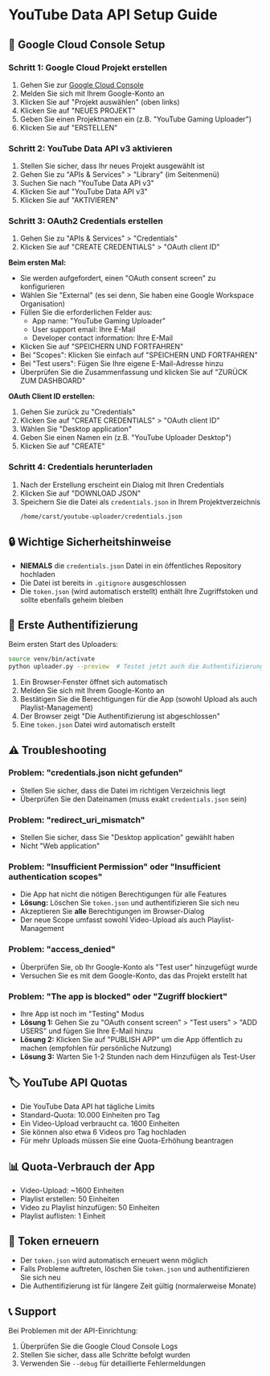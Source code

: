 # YouTube Data API Setup Guide

## 🔑 Google Cloud Console Setup

### Schritt 1: Google Cloud Projekt erstellen

1. Gehen Sie zur [Google Cloud Console](https://console.cloud.google.com/)
2. Melden Sie sich mit Ihrem Google-Konto an
3. Klicken Sie auf "Projekt auswählen" (oben links)
4. Klicken Sie auf "NEUES PROJEKT"
5. Geben Sie einen Projektnamen ein (z.B. "YouTube Gaming Uploader")
6. Klicken Sie auf "ERSTELLEN"

### Schritt 2: YouTube Data API v3 aktivieren

1. Stellen Sie sicher, dass Ihr neues Projekt ausgewählt ist
2. Gehen Sie zu "APIs & Services" > "Library" (im Seitenmenü)
3. Suchen Sie nach "YouTube Data API v3"
4. Klicken Sie auf "YouTube Data API v3"
5. Klicken Sie auf "AKTIVIEREN"

### Schritt 3: OAuth2 Credentials erstellen

1. Gehen Sie zu "APIs & Services" > "Credentials"
2. Klicken Sie auf "CREATE CREDENTIALS" > "OAuth client ID"

**Beim ersten Mal:**
- Sie werden aufgefordert, einen "OAuth consent screen" zu konfigurieren
- Wählen Sie "External" (es sei denn, Sie haben eine Google Workspace Organisation)
- Füllen Sie die erforderlichen Felder aus:
  - App name: "YouTube Gaming Uploader"
  - User support email: Ihre E-Mail
  - Developer contact information: Ihre E-Mail
- Klicken Sie auf "SPEICHERN UND FORTFAHREN"
- Bei "Scopes": Klicken Sie einfach auf "SPEICHERN UND FORTFAHREN"
- Bei "Test users": Fügen Sie Ihre eigene E-Mail-Adresse hinzu
- Überprüfen Sie die Zusammenfassung und klicken Sie auf "ZURÜCK ZUM DASHBOARD"

**OAuth Client ID erstellen:**
1. Gehen Sie zurück zu "Credentials"
2. Klicken Sie auf "CREATE CREDENTIALS" > "OAuth client ID"
3. Wählen Sie "Desktop application"
4. Geben Sie einen Namen ein (z.B. "YouTube Uploader Desktop")
5. Klicken Sie auf "CREATE"

### Schritt 4: Credentials herunterladen

1. Nach der Erstellung erscheint ein Dialog mit Ihren Credentials
2. Klicken Sie auf "DOWNLOAD JSON"
3. Speichern Sie die Datei als `credentials.json` in Ihrem Projektverzeichnis
   ```
   /home/carst/youtube-uploader/credentials.json
   ```

## 🔒 Wichtige Sicherheitshinweise

- **NIEMALS** die `credentials.json` Datei in ein öffentliches Repository hochladen
- Die Datei ist bereits in `.gitignore` ausgeschlossen
- Die `token.json` (wird automatisch erstellt) enthält Ihre Zugriffstoken und sollte ebenfalls geheim bleiben

## 🎯 Erste Authentifizierung

Beim ersten Start des Uploaders:

```bash
source venv/bin/activate
python uploader.py --preview  # Testet jetzt auch die Authentifizierung
```

1. Ein Browser-Fenster öffnet sich automatisch
2. Melden Sie sich mit Ihrem Google-Konto an
3. Bestätigen Sie die Berechtigungen für die App (sowohl Upload als auch Playlist-Management)
4. Der Browser zeigt "Die Authentifizierung ist abgeschlossen"
5. Eine `token.json` Datei wird automatisch erstellt

## ⚠️ Troubleshooting

### Problem: "credentials.json nicht gefunden"
- Stellen Sie sicher, dass die Datei im richtigen Verzeichnis liegt
- Überprüfen Sie den Dateinamen (muss exakt `credentials.json` sein)

### Problem: "redirect_uri_mismatch"
- Stellen Sie sicher, dass Sie "Desktop application" gewählt haben
- Nicht "Web application"

### Problem: "Insufficient Permission" oder "Insufficient authentication scopes"
- Die App hat nicht die nötigen Berechtigungen für alle Features
- **Lösung:** Löschen Sie `token.json` und authentifizieren Sie sich neu
- Akzeptieren Sie **alle** Berechtigungen im Browser-Dialog
- Der neue Scope umfasst sowohl Video-Upload als auch Playlist-Management

### Problem: "access_denied"
- Überprüfen Sie, ob Ihr Google-Konto als "Test user" hinzugefügt wurde
- Versuchen Sie es mit dem Google-Konto, das das Projekt erstellt hat

### Problem: "The app is blocked" oder "Zugriff blockiert"
- Ihre App ist noch im "Testing" Modus
- **Lösung 1:** Gehen Sie zu "OAuth consent screen" > "Test users" > "ADD USERS" und fügen Sie Ihre E-Mail hinzu
- **Lösung 2:** Klicken Sie auf "PUBLISH APP" um die App öffentlich zu machen (empfohlen für persönliche Nutzung)
- **Lösung 3:** Warten Sie 1-2 Stunden nach dem Hinzufügen als Test-User

## 🏷️ YouTube API Quotas

- Die YouTube Data API hat tägliche Limits
- Standard-Quota: 10.000 Einheiten pro Tag
- Ein Video-Upload verbraucht ca. 1600 Einheiten
- Sie können also etwa 6 Videos pro Tag hochladen
- Für mehr Uploads müssen Sie eine Quota-Erhöhung beantragen

## 📊 Quota-Verbrauch der App

- Video-Upload: ~1600 Einheiten
- Playlist erstellen: 50 Einheiten
- Video zu Playlist hinzufügen: 50 Einheiten
- Playlist auflisten: 1 Einheit

## 🔄 Token erneuern

- Der `token.json` wird automatisch erneuert wenn möglich
- Falls Probleme auftreten, löschen Sie `token.json` und authentifizieren Sie sich neu
- Die Authentifizierung ist für längere Zeit gültig (normalerweise Monate)

## 📞 Support

Bei Problemen mit der API-Einrichtung:
1. Überprüfen Sie die Google Cloud Console Logs
2. Stellen Sie sicher, dass alle Schritte befolgt wurden
3. Verwenden Sie `--debug` für detaillierte Fehlermeldungen
